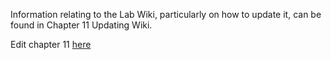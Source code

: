 Information relating to the Lab Wiki, particularly on how to update it, can be found in Chapter 11 Updating Wiki.

Edit chapter 11 [here](11_updating-wiki.Rmd)